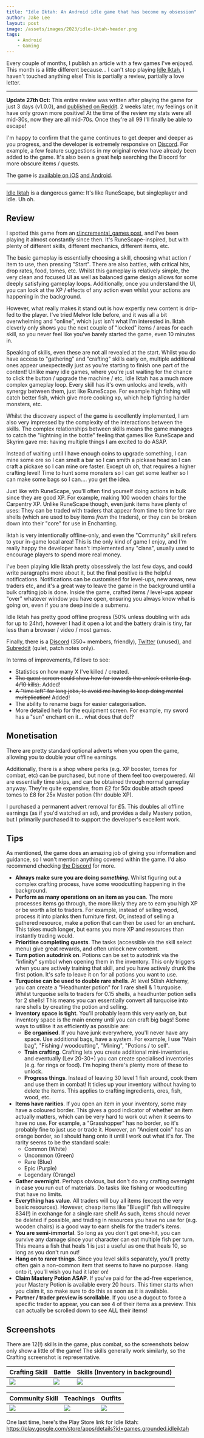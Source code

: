 ```yaml
---
title: "Idle Iktah: An Android idle game that has become my obsession"
author: Jake Lee
layout: post
image: /assets/images/2023/idle-iktah-header.png
tags:
    - Android
    - Gaming
---
```


Every couple of months, I publish an article with a few games I've enjoyed. This month is a little different because... I can't stop playing [Idle Iktah](https://play.google.com/store/apps/details?id=games.grounded.idleiktah), I haven't touched anything else! This is partially a review, partially a love letter.

----

**Update 27th Oct:** This entire review was written after playing the game for just 3 days (v1.0.0), and [published on Reddit](https://www.reddit.com/r/IdleIktah/comments/175out7/a_very_positive_review_of_the_game_after_3_days/). 2 weeks later, my feelings on it have only grown more positive! At the time of the review my stats were all mid-30s, now they are all mid-70s. Once they're all 99 I'll finally be able to escape!

I'm happy to confirm that the game continues to get deeper and deeper as you progress, and the developer is extremely responsive on [Discord](https://discord.com/invite/nEp3rhmPTC). For example, a few feature suggestions in my original review have already been added to the game. It's also been a great help searching the Discord for more obscure items / quests.

The game is [available on iOS](https://apps.apple.com/us/app/idle-iktah/id1631764038) [and Android](https://play.google.com/store/apps/details?id=games.grounded.idleiktah).

---

[Idle Iktah](https://play.google.com/store/apps/details?id=games.grounded.idleiktah) is a dangerous game: It's like RuneScape, but singleplayer and idle. Uh oh.

## Review

I spotted this game from an [r/incremental_games post](https://www.reddit.com/r/incremental_games/comments/173tjq0/idle_iktah_an_idle_rpg_set_in_the_pacific/), and I've been playing it almost constantly since then. It's RuneScape-inspired, but with plenty of different skills, different mechanics, different items, etc. 

The basic gameplay is essentially choosing a skill, choosing what action / item to use, then pressing "Start". There are also battles, with critical hits, drop rates, food, tomes, etc. Whilst this gameplay is relatively simple, the very clean and focused UI as well as balanced game design allows for some deeply satisfying gameplay loops. Additionally, once you understand the UI, you can look at the XP / effects of any action even whilst your actions are happening in the background. 

However, what really makes it stand out is how expertly new content is drip-fed to the player. I've tried Melvor Idle before, and it was all a bit overwhelming and "online", which just isn't what I'm interested in. Iktah cleverly only shows you the next couple of "locked" items / areas for each skill, so you never feel like you've barely started the game, even 10 minutes in.

Speaking of skills, even these are not all revealed at the start. Whilst you do have access to "gathering" and "crafting" skills early on, multiple additional ones appear unexpectedly just as you're starting to finish one part of the content! Unlike many idle games, where you're just waiting for the chance to click the button / upgrade the machine / etc, Idle Iktah has a much more complex gameplay loop. Every skill has it's own unlocks and levels, with synergy between them, just like RuneScape. For example high fishing will catch better fish, which give more cooking xp, which help fighting harder monsters, etc.

Whilst the discovery aspect of the game is excellently implemented, I am also very impressed by the complexity of the interactions between the skills. The complex relationships between skills means the game manages to catch the "lightning in the bottle" feeling that games like RuneScape and Skyrim gave me: having multiple things I am excited to do ASAP. 

Instead of waiting until I have enough coins to upgrade something, I can mine some ore so I can smelt a bar so I can smith a pickaxe head so I can craft a pickaxe so I can mine ore faster. Except uh oh, that requires a higher crafting level! Time to hunt some monsters so I can get some leather so I can make some bags so I can.... you get the idea. 

Just like with RuneScape, you'll often find yourself doing actions in bulk since they are good XP. For example, making 100 wooden chairs for the Carpentry XP. Unlike RuneScape though, even junk items have plenty of uses: They can be traded with traders that appear from time to time for rare shells (which are used to buy items *from* the traders), or they can be broken down into their "core" for use in Enchanting. 

Iktah is very intentionally offline-only, and even the "Community" skill refers to your in-game local area! This is the only kind of game I enjoy, and I'm really happy the developer hasn't implemented any "clans", usually used to encourage players to spend more real money.

I've been playing Idle Iktah pretty obsessively the last few days, and could write paragraphs more about it, but the final positive is the helpful notifications. Notifications can be customised for level-ups, new areas, new traders etc, and it's a great way to leave the game in the background until a bulk crafting job is done. Inside the game, crafted items / level-ups appear "over" whatever window you have open, ensuring you always know what is going on, even if you are deep inside a submenu.

Idle Iktah has pretty good offline progress (50% unless doubling with ads for up to 24hr), however I had it open a lot and the battery drain is tiny, far less than a browser / video / most games.

Finally, there is a [Discord](https://discord.com/invite/nEp3rhmPTC) (350+ members, friendly), [Twitter](https://twitter.com/idleiktah) (unused), and [Subreddit](https://www.reddit.com/r/IdleIktah/) (quiet, patch notes only).

In terms of improvements, I'd love to see:

* Statistics on how many X I've killed / created.
* ~~The quest screen could show how far towards the unlock criteria (e.g. 4/10 kills).~~ Added!
* ~~A "time left" for long jobs, to avoid me having to keep doing mental multiplication!~~ Added!
* The ability to rename bags for easier categorisation.
* More detailed help for the equipment screen. For example, my sword has a "sun" enchant on it... what does that do!?

## Monetisation

There are pretty standard optional adverts when you open the game, allowing you to double your offline earnings.

Additionally, there is a shop where perks (e.g. XP booster, tomes for combat, etc) can be purchased, but none of them feel too overpowered. All are essentially time skips, and can be obtained through normal gameplay anyway. They're quite expensive, from £2 for 50x double attach speed tomes to £8 for 25x Master potion (1hr double XP). 

I purchased a permanent advert removal for £5. This doubles all offline earnings (as if you'd watched an ad), and provides a daily Mastery potion, but I primarily purchased it to support the developer's excellent work.

## Tips

As mentioned, the game does an amazing job of giving you information and guidance, so I won't mention anything covered within the game. I'd also recommend checking [the Discord](https://discord.com/invite/nEp3rhmPTC) for more.

* **Always make sure you are doing *something***. Whilst figuring out a complex crafting process, have some woodcutting happening in the background.
* **Perform as many operations on an item as you can**. The more processes items go through, the more likely they are to earn you high XP or be worth a lot to traders. For example, instead of selling wood, process it into planks then furniture first. Or, instead of selling a gathered resource, make a potion that can then be used for an enchant. This takes much longer, but earns you more XP and resources than instantly trading would.
* **Prioritise completing quests**. The tasks (accessible via the skill select menu) give great rewards, and often unlock new content.
* **Turn potion autodrink on**. Potions can be set to autodrink via the "infinity" symbol when opening them in the inventory. This only triggers when you are actively training that skill, and you have actively drunk the first potion. It's safe to leave it on for all potions you want to use.
* **Turquoise can be used to double rare shells**. At level 50ish Alchemy, you can create a "Headhunter potion" for 1 rare shell & 1 turquoise. Whilst turquoise sells to traders for 0.15 shells, a headhunter potion sells for 2 shells! This means you can essentially convert all turquoise into rare shells by creating the potion and selling.
* **Inventory space is tight**. You'll probably learn this very early on, but inventory space is the main enemy until you can craft big bags! Some ways to utilise it as efficiently as possible are:
    * **Be organised**. If you have junk everywhere, you'll never have any space. Use additional bags, have a system. For example, I use "Main bag", "Fishing / woodcutting", "Mining", "Potions / to sell".
    * **Train crafting**. Crafting lets you create additional mini-inventories, and eventually (Lev 20-30+) you can create specialised inventories (e.g. for rings or food). I'm hoping there's plenty more of these to unlock.
    * **Progress things**. Instead of leaving 30 level 1 fish around, cook them and use them in combat! It tidies up your inventory without having to delete the items. This applies to crafting ingredients, ores, fish, wood, etc.
* **Items have rarities**. If you open an item in your inventory, some may have a coloured border. This gives a good indicator of whether an item actually matters, which can be very hard to work out when it seems to have no use. For example, a "Grasshopper" has no border, so it's probably fine to just use or trade it. However, an "Ancient coin" has an orange border, so I should hang onto it until I work out what it's for. The rarity seems to be the standard scale:
    * Common (White)
    * Uncommon (Green)
    * Rare (Blue)
    * Epic (Purple)
    * Legendary (Orange)
* **Gather overnight**. Perhaps obvious, but don't do any crafting overnight in case you run out of materials. Do tasks like fishing or woodcutting that have no limits.
* **Everything has value**. All traders will buy all items (except the very basic resources). However, cheap items like "Bluegill" fish will require 834(!) in exchange for a single rare shell! As such, items should never be deleted if possible, and trading in resources you have no use for (e.g. wooden chairs) is a good way to earn shells for the trader's items.
* **You are semi-immortal**. So long as you don't get one-hit, you can survive any damage since your character can eat multiple fish per turn. This means a fish that heals 1 is just a useful as one that heals 10, so long as you don't run out!
* **Hang on to rarer things**. Since you level skills separately, you'll pretty often gain a non-common item that seems to have no purpose. Hang onto it, you'll wish you had it later on!
* **Claim Mastery Potion ASAP**. If you've paid for the ad-free experience, your Mastery Potion is available every 20 hours. This timer starts when you claim it, so make sure to do this as soon as it is available.
* **Partner / trader preview is scrollable**. If you use a dugout to force a specific trader to appear, you can see 4 of their items as a preview. This can actually be scrolled down to see ALL their items!

## Screenshots

There are 12(!) skills in the game, plus combat, so the screenshots below only show a little of the game! The skills generally work similarly, so the Crafting screenshot is representative.

| Crafting Skill | Battle | Skills (Inventory in background) |
| --- | --- | --- |
| [![](/assets/images/2023/oct-iktah-crafting-thumbnail.jpg)](/assets/images/2023/oct-iktah-crafting.jpg) | [![](/assets/images/2023/oct-iktah-combat-thumbnail.jpg)](/assets/images/2023/oct-iktah-combat.jpg) | [![](/assets/images/2023/oct-iktah-skills-thumbnail.jpg)](/assets/images/2023/oct-iktah-skills.jpg)|  

| Community Skill | Teachings | Outfits |
| --- | --- | --- |
| [![](/assets/images/2023/oct-iktah-community-thumbnail.jpg)](/assets/images/2023/oct-iktah-community.jpg) | [![](/assets/images/2023/oct-iktah-teachings-thumbnail.jpg)](/assets/images/2023/oct-iktah-teachings.jpg) | [![](/assets/images/2023/oct-iktah-outfits-thumbnail.jpg)](/assets/images/2023/oct-iktah-outfits.jpg) 

One last time, here's the Play Store link for Idle Iktah: https://play.google.com/store/apps/details?id=games.grounded.idleiktah